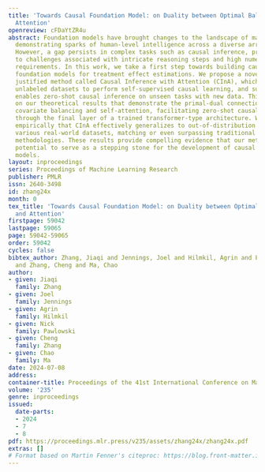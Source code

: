 ```yaml
---
title: 'Towards Causal Foundation Model: on Duality between Optimal Balancing and
  Attention'
openreview: cFDaYtZR4u
abstract: Foundation models have brought changes to the landscape of machine learning,
  demonstrating sparks of human-level intelligence across a diverse array of tasks.
  However, a gap persists in complex tasks such as causal inference, primarily due
  to challenges associated with intricate reasoning steps and high numerical precision
  requirements. In this work, we take a first step towards building causally-aware
  foundation models for treatment effect estimations. We propose a novel, theoretically
  justified method called Causal Inference with Attention (CInA), which utilizes multiple
  unlabeled datasets to perform self-supervised causal learning, and subsequently
  enables zero-shot causal inference on unseen tasks with new data. This is based
  on our theoretical results that demonstrate the primal-dual connection between optimal
  covariate balancing and self-attention, facilitating zero-shot causal inference
  through the final layer of a trained transformer-type architecture. We demonstrate
  empirically that CInA effectively generalizes to out-of-distribution datasets and
  various real-world datasets, matching or even surpassing traditional per-dataset
  methodologies. These results provide compelling evidence that our method has the
  potential to serve as a stepping stone for the development of causal foundation
  models.
layout: inproceedings
series: Proceedings of Machine Learning Research
publisher: PMLR
issn: 2640-3498
id: zhang24x
month: 0
tex_title: 'Towards Causal Foundation Model: on Duality between Optimal Balancing
  and Attention'
firstpage: 59042
lastpage: 59065
page: 59042-59065
order: 59042
cycles: false
bibtex_author: Zhang, Jiaqi and Jennings, Joel and Hilmkil, Agrin and Pawlowski, Nick
  and Zhang, Cheng and Ma, Chao
author:
- given: Jiaqi
  family: Zhang
- given: Joel
  family: Jennings
- given: Agrin
  family: Hilmkil
- given: Nick
  family: Pawlowski
- given: Cheng
  family: Zhang
- given: Chao
  family: Ma
date: 2024-07-08
address:
container-title: Proceedings of the 41st International Conference on Machine Learning
volume: '235'
genre: inproceedings
issued:
  date-parts:
  - 2024
  - 7
  - 8
pdf: https://proceedings.mlr.press/v235/assets/zhang24x/zhang24x.pdf
extras: []
# Format based on Martin Fenner's citeproc: https://blog.front-matter.io/posts/citeproc-yaml-for-bibliographies/
---
```

